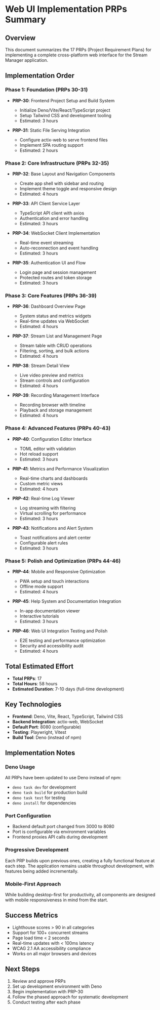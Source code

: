 # Web UI Implementation PRPs Summary

## Overview
This document summarizes the 17 PRPs (Project Requirement Plans) for implementing a complete cross-platform web interface for the Stream Manager application.

## Implementation Order

### Phase 1: Foundation (PRPs 30-31)
- **PRP-30**: Frontend Project Setup and Build System
  - Initialize Deno/Vite/React/TypeScript project
  - Setup Tailwind CSS and development tooling
  - Estimated: 3 hours

- **PRP-31**: Static File Serving Integration  
  - Configure actix-web to serve frontend files
  - Implement SPA routing support
  - Estimated: 2 hours

### Phase 2: Core Infrastructure (PRPs 32-35)
- **PRP-32**: Base Layout and Navigation Components
  - Create app shell with sidebar and routing
  - Implement theme toggle and responsive design
  - Estimated: 4 hours

- **PRP-33**: API Client Service Layer
  - TypeScript API client with axios
  - Authentication and error handling
  - Estimated: 3 hours

- **PRP-34**: WebSocket Client Implementation
  - Real-time event streaming
  - Auto-reconnection and event handling
  - Estimated: 3 hours

- **PRP-35**: Authentication UI and Flow
  - Login page and session management
  - Protected routes and token storage
  - Estimated: 3 hours

### Phase 3: Core Features (PRPs 36-39)
- **PRP-36**: Dashboard Overview Page
  - System status and metrics widgets
  - Real-time updates via WebSocket
  - Estimated: 4 hours

- **PRP-37**: Stream List and Management Page
  - Stream table with CRUD operations
  - Filtering, sorting, and bulk actions
  - Estimated: 4 hours

- **PRP-38**: Stream Detail View
  - Live video preview and metrics
  - Stream controls and configuration
  - Estimated: 4 hours

- **PRP-39**: Recording Management Interface
  - Recording browser with timeline
  - Playback and storage management
  - Estimated: 4 hours

### Phase 4: Advanced Features (PRPs 40-43)
- **PRP-40**: Configuration Editor Interface
  - TOML editor with validation
  - Hot reload support
  - Estimated: 3 hours

- **PRP-41**: Metrics and Performance Visualization
  - Real-time charts and dashboards
  - Custom metric views
  - Estimated: 4 hours

- **PRP-42**: Real-time Log Viewer
  - Log streaming with filtering
  - Virtual scrolling for performance
  - Estimated: 3 hours

- **PRP-43**: Notifications and Alert System
  - Toast notifications and alert center
  - Configurable alert rules
  - Estimated: 3 hours

### Phase 5: Polish and Optimization (PRPs 44-46)
- **PRP-44**: Mobile and Responsive Optimization
  - PWA setup and touch interactions
  - Offline mode support
  - Estimated: 4 hours

- **PRP-45**: Help System and Documentation Integration
  - In-app documentation viewer
  - Interactive tutorials
  - Estimated: 3 hours

- **PRP-46**: Web UI Integration Testing and Polish
  - E2E testing and performance optimization
  - Security and accessibility audit
  - Estimated: 4 hours

## Total Estimated Effort
- **Total PRPs**: 17
- **Total Hours**: 58 hours
- **Estimated Duration**: 7-10 days (full-time development)

## Key Technologies
- **Frontend**: Deno, Vite, React, TypeScript, Tailwind CSS
- **Backend Integration**: actix-web, WebSocket
- **Default Port**: 8080 (configurable)
- **Testing**: Playwright, Vitest
- **Build Tool**: Deno (instead of npm)

## Implementation Notes

### Deno Usage
All PRPs have been updated to use Deno instead of npm:
- `deno task dev` for development
- `deno task build` for production build
- `deno task test` for testing
- `deno install` for dependencies

### Port Configuration
- Backend default port changed from 3000 to 8080
- Port is configurable via environment variables
- Frontend proxies API calls during development

### Progressive Development
Each PRP builds upon previous ones, creating a fully functional feature at each step. The application remains usable throughout development, with features being added incrementally.

### Mobile-First Approach
While building desktop-first for productivity, all components are designed with mobile responsiveness in mind from the start.

## Success Metrics
- Lighthouse scores > 90 in all categories
- Support for 100+ concurrent streams
- Page load time < 2 seconds
- Real-time updates with < 100ms latency
- WCAG 2.1 AA accessibility compliance
- Works on all major browsers and devices

## Next Steps
1. Review and approve PRPs
2. Set up development environment with Deno
3. Begin implementation with PRP-30
4. Follow the phased approach for systematic development
5. Conduct testing after each phase